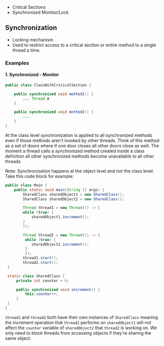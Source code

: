 
- Critical Sections
- Synchronized Monitor/Lock


## Synchronization

- Locking mechanism
- Used to restrict access to a critical section or entire method to a single thread a time.

### Examples

#### 1. Synchronized - Monitor

```java
public class ClassWithCriticalSection {

	public synchronized void method1() {
		... Thread A
	}

	public synchronized void method2() {
		... 
	}
}
```

At the class level synchronization is applied to all synchronized methods even if those methods aren't invoked by other threads. Think of this method as a set of doors where if one door closes all other doors close as well. The moment a thread calls a synchronized method created inside a class definition all other synchronized methods become unavailable to all other threads

Note: Synchronization happens at the object level and not the class level. Take this code block for example: 

```java
public class Main {
	public static void main(String [] args) {
		SharedClass sharedObject1 = new SharedClass();
		SharedClass sharedObject2 = new SharedClass();

		Thread thread1 = new Thread(() -> {
		while (true) {
			sharedObject1.increment();
		}
		});

		Thread thread2 = new Thread(() -> {
		 while (true) {
			sharedObject2.increment();
		 }
		 });
		thread1.start();
		thread2.start();
 }

 static class SharedClass {
	 private int counter = 0;

	 public synchronized void increment() {
		 this.counter++;
	 }
 }
}
```

 `thread1` and `thread2` both have their own instances of `SharedClass` meaning the increment operation that `thread1` performs on `sharedObject1` will not affect the `counter` variable of `sharedObject2` that `thread2` is working on.  We only need to block threads from accessing objects if they're sharing the same object. 